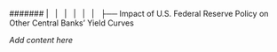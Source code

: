 ####### |   |   |   |   |   |   ├── Impact of U.S. Federal Reserve Policy on Other Central Banks’ Yield Curves

*Add content here*